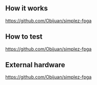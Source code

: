 <!---

This file is used to generate your project datasheet. Please fill in the information below and delete any unused
sections.

You can also include images in this folder and reference them in the markdown. Each image must be less than
512 kb in size, and the combined size of all images must be less than 1 MB.
-->

## How it works

<https://github.com/Obijuan/simplez-fpga>

## How to test

<https://github.com/Obijuan/simplez-fpga>

## External hardware

<https://github.com/Obijuan/simplez-fpga>
